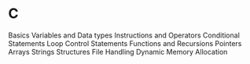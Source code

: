 # C

Basics
Variables and Data types
Instructions and Operators
Conditional Statements
Loop Control Statements
Functions and Recursions
Pointers
Arrays
Strings
Structures
File Handling
Dynamic Memory Allocation
